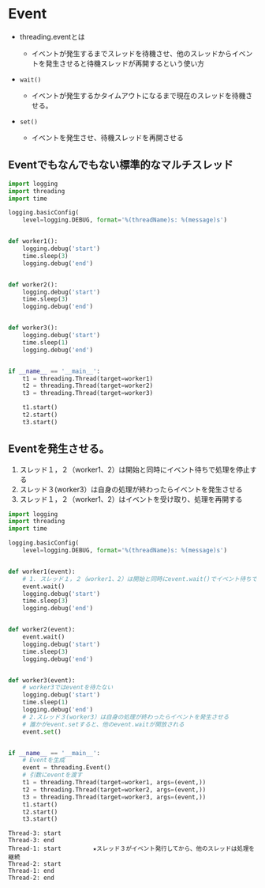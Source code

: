 # Event

- threading.eventとは
    - イベントが発生するまでスレッドを待機させ、他のスレッドからイベントを発生させると待機スレッドが再開するという使い方

- `wait()`
    - イベントが発生するかタイムアウトになるまで現在のスレッドを待機させる。
- `set()`
    - イベントを発生させ、待機スレッドを再開させる



## Eventでもなんでもない標準的なマルチスレッド
```python:threading_event.py
import logging
import threading
import time

logging.basicConfig(
    level=logging.DEBUG, format='%(threadName)s: %(message)s')


def worker1():
    logging.debug('start')
    time.sleep(3)
    logging.debug('end')


def worker2():
    logging.debug('start')
    time.sleep(3)
    logging.debug('end')


def worker3():
    logging.debug('start')
    time.sleep(1)
    logging.debug('end')


if __name__ == '__main__':
    t1 = threading.Thread(target=worker1)
    t2 = threading.Thread(target=worker2)
    t3 = threading.Thread(target=worker3)

    t1.start()
    t2.start()
    t3.start()
```


## Eventを発生させる。
1. スレッド１，２（worker1、2）は開始と同時にイベント待ちで処理を停止する
2. スレッド３(worker3）は自身の処理が終わったらイベントを発生させる
3. スレッド１，２（worker1、2）はイベントを受け取り、処理を再開する

```python:threading_event.py
import logging
import threading
import time

logging.basicConfig(
    level=logging.DEBUG, format='%(threadName)s: %(message)s')


def worker1(event):
    # 1. スレッド１，２（worker1、2）は開始と同時にevent.wait()でイベント待ちで処理を停止する
    event.wait()
    logging.debug('start')
    time.sleep(3)
    logging.debug('end')


def worker2(event):
    event.wait()
    logging.debug('start')
    time.sleep(3)
    logging.debug('end')


def worker3(event):
    # worker3ではeventを待たない
    logging.debug('start')
    time.sleep(1)
    logging.debug('end')
    # 2.スレッド３(worker3）は自身の処理が終わったらイベントを発生させる
    # 誰かがevent.setすると、他のevent.waitが開放される
    event.set()


if __name__ == '__main__':
    # Eventを生成
    event = threading.Event()
    # 引数にeventを渡す
    t1 = threading.Thread(target=worker1, args=(event,))
    t2 = threading.Thread(target=worker2, args=(event,))
    t3 = threading.Thread(target=worker3, args=(event,))
    t1.start()
    t2.start()
    t3.start()
```

```sh:実行結果
Thread-3: start
Thread-3: end
Thread-1: start         ★スレッド３がイベント発行してから、他のスレッドは処理を継続
Thread-2: start
Thread-1: end
Thread-2: end
```